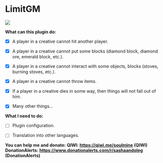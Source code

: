 # LimitGM
[![](https://poggit.pmmp.io/SashaStr/LimitGM)](https://poggit.pmmp.io/p/LimitGM)

__What can this plugin do:__
- [x] A player in a creative cannot hit another player.
- [x] A player in a creative cannot put some blocks (diamond block, diamond ore, emerald block, etc.).
- [x] A player in a creative cannot interact with some objects, blocks (stoves, burning stoves, etc.).
- [x] A player in a creative cannot throw items.
- [x] If a player in a creative dies in some way, then things will not fall out of him.
- [x] Many other things...


__What I need to do:__
- [ ] Plugin configuration.
- [ ] Translation into other languages.


__You can help me and donate:__
__QIWI: https://qiwi.me/soulmine (QIWI)__
__DonationAlerts: https://www.donationalerts.com/r/sashaandoleg (DonationAlerts)__
